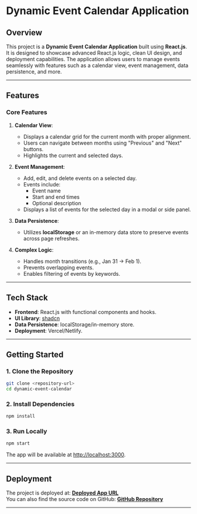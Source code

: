 # Dynamic Event Calendar Application

## **Overview**

This project is a **Dynamic Event Calendar Application** built using **React.js**. It is designed to showcase advanced React.js logic, clean UI design, and deployment capabilities. The application allows users to manage events seamlessly with features such as a calendar view, event management, data persistence, and more.

---

## **Features**

### **Core Features**
1. **Calendar View**:
   - Displays a calendar grid for the current month with proper alignment.
   - Users can navigate between months using "Previous" and "Next" buttons.
   - Highlights the current and selected days.

2. **Event Management**:
   - Add, edit, and delete events on a selected day.
   - Events include:
     - Event name
     - Start and end times
     - Optional description
   - Displays a list of events for the selected day in a modal or side panel.

3. **Data Persistence**:
   - Utilizes **localStorage** or an in-memory data store to preserve events across page refreshes.

4. **Complex Logic**:
   - Handles month transitions (e.g., Jan 31 → Feb 1).
   - Prevents overlapping events.
   - Enables filtering of events by keywords.

---

## **Tech Stack**

- **Frontend**: React.js with functional components and hooks.
- **UI Library**: [shadcn](https://shadcn.dev)
- **Data Persistence**: localStorage/in-memory store.
- **Deployment**: Vercel/Netlify.

---

## **Getting Started**

### **1. Clone the Repository**
```bash
git clone <repository-url>
cd dynamic-event-calendar
```

### **2. Install Dependencies**
```bash
npm install
```

### **3. Run Locally**
```bash
npm start
```
The app will be available at [http://localhost:3000](http://localhost:3000).

---

## **Deployment**

The project is deployed at: **[Deployed App URL](#)**  
You can also find the source code on GitHub: **[GitHub Repository](#)**

---
